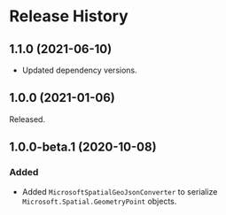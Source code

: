 # Release History

## 1.1.0 (2021-06-10)

- Updated dependency versions.

## 1.0.0 (2021-01-06)

Released.

## 1.0.0-beta.1 (2020-10-08)

### Added

- Added `MicrosoftSpatialGeoJsonConverter` to serialize `Microsoft.Spatial.GeometryPoint` objects.
